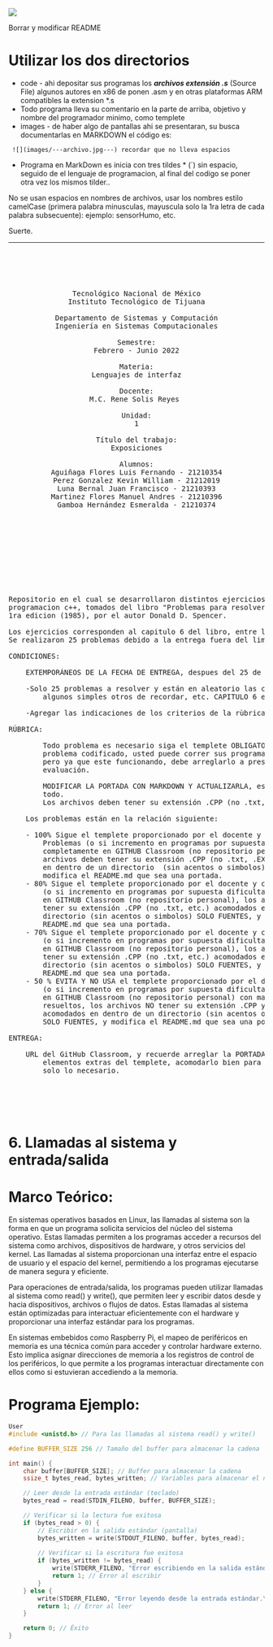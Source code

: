 
<!---
   Para comentarios usar este bloque para documentar pendientes, secuencias, etc.
--->


![](https://s3.amazonaws.com/videos.pentesteracademy.com/videos/badges/low/arm-assembly.png)

Borrar y modificar README

# Utilizar los dos directorios

- code  - ahi depositar sus programas los ***archivos extensión *.s****  (Source File) algunos autores en x86 de ponen .asm y en otras plataformas ARM compatibles la extension *.s
- Todo programa lleva su comentario en la parte de arriba, objetivo y nombre del programador minimo, como templete
- images  - de haber algo de pantallas ahi se presentaran, su busca documentarlas en MARKDOWN el código es:

``` ![](images/---archivo.jpg---) recordar que no lleva espacios```

<!---
  Los nombres de las imagenes no deben cambiar de preferenci el nombre del programa como:  KIOSKO.cpp (su pantallas serian KISOCO.jpg, KIOSCO-1.jpg, KIOSCO-2.jpg ... )
  Y asi procurar estar agrupados.
--->



- Programa en MarkDown es inicia con tres tildes * (`) sin espacio, seguido de el lenguaje de programacion, al final del codigo se poner otra vez los mismos tilder..

No se usan espacios en nombres de archivos, usar los nombres estilo camelCase (primera palabra minusculas, mayuscula solo la 1ra letra de cada palabra subsecuente):  ejemplo: sensorHumo, etc.

Suerte.



------

<pre>

	<p align=center>

Tecnológico Nacional de México
Instituto Tecnológico de Tijuana

Departamento de Sistemas y Computación
Ingeniería en Sistemas Computacionales

Semestre:
Febrero - Junio 2022

Materia:
Lenguajes de interfaz

Docente:
M.C. Rene Solis Reyes 

Unidad:
1

Título del trabajo:
Exposiciones

Alumnos:
Aguiñaga Flores Luis Fernando - 21210354
Perez Gonzalez Kevin William - 21212019
Luna Bernal Juan Francisco - 21210393
Martinez Flores Manuel Andres - 21210396
Gamboa Hernández Esmeralda - 21210374

	</p>

</pre>

<pre>

	<p align=left>

Repositorio en el cual se desarrollaron distintos ejercicios en el lenguaje de 
programacion c++, tomados del libro "Problemas para resolver con computadora" 
1ra edicion (1985), por el autor Donald D. Spencer. 

Los ejercicios corresponden al capitulo 6 del libro, entre las paginas 77 a 86.
Se realizaron 25 problemas debido a la entrega fuera del limite de tiempo.

CONDICIONES:

	EXTEMPORÁNEOS DE LA FECHA DE ENTREGA, despues del 25 de marzo y 1 segundo:

	-Solo 25 problemas a resolver y están en aleatorio las condiciones de uso, 
		algunos simples otros de recordar, etc. CAPITULO 6 en adelante.

	-Agregar las indicaciones de los criterios de la rùbrica
	
RÚBRICA:

        Todo problema es necesario siga el templete OBLIGATORIO para entregar el 
		problema codificado, usted puede correr sus programas con su estilo 
		pero ya que este funcionando, debe arreglarlo a presentación para su 
		evaluación.

        MODIFICAR LA PORTADA CON MARKDOWN Y ACTUALIZARLA, esta libre de cambiar 
		todo.
        Los archivos deben tener su extensión .CPP (no .txt, etc.)

	Los problemas están en la relación siguiente:
	
	- 100% Sigue el templete proporcionado por el docente y corren 10 
		Problemas (o si incremento en programas por supuesta dificultad) 
		completamente en GITHUB Classroom (no repositorio personal),  los 
		archivos deben tener su extensión .CPP (no .txt, .EXE, etc.) acomodados 
		en dentro de un directorio  (sin acentos o simbolos) SOLO FUENTES, y 
		modifica el README.md que sea una portada.
	- 80% Sigue el templete proporcionado por el docente y corre 8 Problemas 
		(o si incremento en programas por supuesta dificultad) completamente 
		en GITHUB Classroom (no repositorio personal), los archivos deben 
		tener su extensión .CPP (no .txt, etc.) acomodados en dentro de un 
		directorio (sin acentos o simbolos) SOLO FUENTES, y modifica el 
		README.md que sea una portada.
	- 70% Sigue el templete proporcionado por el docente y corre 7 Problemas 
		(o si incremento en programas por supuesta dificultad) completamente 
		en GITHUB Classroom (no repositorio personal), los archivos deben 
		tener su extensión .CPP (no .txt, etc.) acomodados en dentro de un 
		directorio (sin acentos o simbolos) SOLO FUENTES, y modifica el 
		README.md que sea una portada.
	- 50 % EVITA Y NO USA el templete proporcionado por el docente sus Problemas 
		(o si incremento en programas por supuesta dificultad) completamente 
		en GITHUB Classroom (no repositorio personal) con mas de 7 problemas 
		resueltos, los archivos NO tener su extensión .CPP y  puede o no estar 
		acomodados en dentro de un directorio (sin acentos o simbolos) 
		SOLO FUENTES, y modifica el README.md que sea una portada.

ENTREGA:

	URL del GitHub Classroom, y recuerde arreglar la PORTADA, quitar todos los 
		elementos extras del templete, acomodarlo bien para su presentación 
		solo lo necesario.

	</p>

</pre>

# 6. Llamadas al sistema y entrada/salida
# Marco Teórico:
En sistemas operativos basados en Linux, las llamadas al sistema son la forma en que un programa solicita servicios del núcleo del sistema operativo. Estas llamadas permiten a los programas acceder a recursos del sistema como archivos, dispositivos de hardware, y otros servicios del kernel. Las llamadas al sistema proporcionan una interfaz entre el espacio de usuario y el espacio del kernel, permitiendo a los programas ejecutarse de manera segura y eficiente.

Para operaciones de entrada/salida, los programas pueden utilizar llamadas al sistema como read() y write(), que permiten leer y escribir datos desde y hacia dispositivos, archivos o flujos de datos. Estas llamadas al sistema están optimizadas para interactuar eficientemente con el hardware y proporcionar una interfaz estándar para los programas.

En sistemas embebidos como Raspberry Pi, el mapeo de periféricos en memoria es una técnica común para acceder y controlar hardware externo. Esto implica asignar direcciones de memoria a los registros de control de los periféricos, lo que permite a los programas interactuar directamente con ellos como si estuvieran accediendo a la memoria.

# Programa Ejemplo:

```C
User
#include <unistd.h> // Para las llamadas al sistema read() y write()

#define BUFFER_SIZE 256 // Tamaño del buffer para almacenar la cadena

int main() {
    char buffer[BUFFER_SIZE]; // Buffer para almacenar la cadena
    ssize_t bytes_read, bytes_written; // Variables para almacenar el número de bytes leídos y escritos

    // Leer desde la entrada estándar (teclado)
    bytes_read = read(STDIN_FILENO, buffer, BUFFER_SIZE);

    // Verificar si la lectura fue exitosa
    if (bytes_read > 0) {
        // Escribir en la salida estándar (pantalla)
        bytes_written = write(STDOUT_FILENO, buffer, bytes_read);
        
        // Verificar si la escritura fue exitosa
        if (bytes_written != bytes_read) {
            write(STDERR_FILENO, "Error escribiendo en la salida estándar.\n", 40);
            return 1; // Error al escribir
        }
    } else {
        write(STDERR_FILENO, "Error leyendo desde la entrada estándar.\n", 40);
        return 1; // Error al leer
    }

    return 0; // Éxito
}


```

